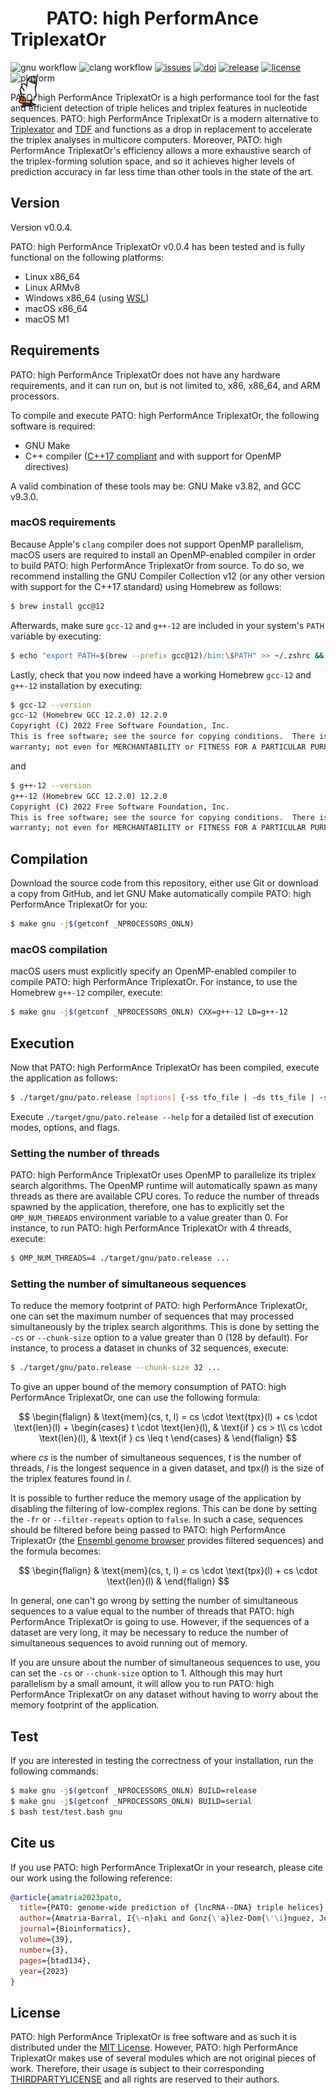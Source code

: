 # <img src=".github/pato.gif"  height="64pt" style="margin-bottom: -28%"> PATO: high PerformAnce TriplexatOr

![gnu workflow](https://img.shields.io/github/actions/workflow/status/UDC-GAC/pato/compile-and-test-gnu.yml?label=gnu)
![clang workflow](https://img.shields.io/github/actions/workflow/status/UDC-GAC/pato/compile-and-test-clang.yml?label=clang)
[![issues](https://img.shields.io/github/issues/UDC-GAC/pato)](https://github.com/UDC-GAC/pato/issues)
[![doi](https://img.shields.io/badge/doi-btad134-blue)](https://doi.org/10.1093/bioinformatics/btad134)
[![release](https://img.shields.io/github/release/UDC-GAC/pato?include_prereleases=&sort=semver&color=blue)](https://github.com/UDC-GAC/pato/releases/)
[![license](https://img.shields.io/badge/license-MIT-blue)](LICENSE)
![platform](https://img.shields.io/badge/platform-linux%20|%20linux--arm%20|%20macos%20|%20macos--m1%20|%20windows%20(wsl)-blue)

PATO: high PerformAnce TriplexatOr is a high performance tool for the fast and efficient detection of triple helices and triplex features in nucleotide sequences. PATO: high PerformAnce TriplexatOr is a modern alternative to [Triplexator](https://github.com/Gurado/triplexator) and [TDF](https://github.com/CostaLab/reg-gen) and functions as a drop in replacement to accelerate the triplex analyses in multicore computers. Moreover, PATO: high PerformAnce TriplexatOr's efficiency allows a more exhaustive search of the triplex-forming solution space, and so it achieves higher levels of prediction accuracy in far less time than other tools in the state of the art.

## Version
Version v0.0.4.

PATO: high PerformAnce TriplexatOr v0.0.4 has been tested and is fully functional on the following platforms:
* Linux x86_64
* Linux ARMv8
* Windows x86_64 (using [WSL](https://learn.microsoft.com/en-us/windows/wsl/install))
* macOS x86_64
* macOS M1

## Requirements
PATO: high PerformAnce TriplexatOr does not have any hardware requirements, and it can run on, but is not limited to, x86, x86_64, and ARM processors.

To compile and execute PATO: high PerformAnce TriplexatOr, the following software is required:
* GNU Make
* C++ compiler ([C++17 compliant](https://en.cppreference.com/w/cpp/compiler_support/17) and with support for OpenMP directives)

A valid combination of these tools may be: GNU Make v3.82, and GCC v9.3.0.

### macOS requirements
Because Apple's `clang` compiler does not support OpenMP parallelism, macOS users are required to install an OpenMP-enabled compiler in order to build PATO: high PerformAnce TriplexatOr from source. To do so, we recommend installing the GNU Compiler Collection v12 (or any other version with support for the C++17 standard) using Homebrew as follows:
```bash
$ brew install gcc@12
```

Afterwards, make sure `gcc-12` and `g++-12` are included in your system's `PATH` variable by executing:
```bash
$ echo "export PATH=$(brew --prefix gcc@12)/bin:\$PATH" >> ~/.zshrc && source ~/.zshrc
```

Lastly, check that you now indeed have a working Homebrew `gcc-12` and `g++-12` installation by executing:
```bash
$ gcc-12 --version
gcc-12 (Homebrew GCC 12.2.0) 12.2.0
Copyright (C) 2022 Free Software Foundation, Inc.
This is free software; see the source for copying conditions.  There is NO
warranty; not even for MERCHANTABILITY or FITNESS FOR A PARTICULAR PURPOSE.
```

and

```bash
$ g++-12 --version
g++-12 (Homebrew GCC 12.2.0) 12.2.0
Copyright (C) 2022 Free Software Foundation, Inc.
This is free software; see the source for copying conditions.  There is NO
warranty; not even for MERCHANTABILITY or FITNESS FOR A PARTICULAR PURPOSE.
```

## Compilation
Download the source code from this repository, either use Git or download a copy from GitHub, and let GNU Make automatically compile PATO: high PerformAnce TriplexatOr for you:
```bash
$ make gnu -j$(getconf _NPROCESSORS_ONLN)
```

### macOS compilation
macOS users must explicitly specify an OpenMP-enabled compiler to compile PATO: high PerformAnce TriplexatOr. For instance, to use the Homebrew `g++-12` compiler, execute:
```bash
$ make gnu -j$(getconf _NPROCESSORS_ONLN) CXX=g++-12 LD=g++-12
```

## Execution
Now that PATO: high PerformAnce TriplexatOr has been compiled, execute the application as follows:
```bash
$ ./target/gnu/pato.release [options] {-ss tfo_file | -ds tts_file | -ss tfo_file -ds tts_file}
```

Execute `./target/gnu/pato.release --help` for a detailed list of execution modes, options, and flags.

### Setting the number of threads
PATO: high PerformAnce TriplexatOr uses OpenMP to parallelize its triplex search algorithms. The OpenMP runtime will automatically spawn as many threads as there are available CPU cores. To reduce the number of threads spawned by the application, therefore, one has to explicitly set the `OMP_NUM_THREADS` environment variable to a value greater than 0. For instance, to run PATO: high PerformAnce TriplexatOr with 4 threads, execute:
```bash
$ OMP_NUM_THREADS=4 ./target/gnu/pato.release ...
```

### Setting the number of simultaneous sequences
To reduce the memory footprint of PATO: high PerformAnce TriplexatOr, one can set the maximum number of sequences that may processed simultaneously by the triplex search algorithms. This is done by setting the `-cs` or `--chunk-size` option to a value greater than 0 (128 by default). For instance, to process a dataset in chunks of 32 sequences, execute:
```bash
$ ./target/gnu/pato.release --chunk-size 32 ...
```

To give an upper bound of the memory consumption of PATO: high PerformAnce TriplexatOr, one can use the following formula:

$$
\begin{flalign}
& \text{mem}(cs, t, l) = cs \cdot \text{tpx}(l) + cs \cdot \text{len}(l) + \begin{cases}
t \cdot \text{len}(l), & \text{if } cs > t\\
cs \cdot \text{len}(l), & \text{if } cs \leq t
\end{cases} &
\end{flalign}
$$

where $cs$ is the number of simultaneous sequences, $t$ is the number of threads, $l$ is the longest sequence in a given dataset, and $\text{tpx}(l)$ is the size of the triplex features found in $l$.

It is possible to further reduce the memory usage of the application by disabling the filtering of low-complex regions. This can be done by setting the `-fr` or `--filter-repeats` option to `false`. In such a case, sequences should be filtered before being passed to PATO: high PerformAnce TriplexatOr (the [Ensembl genome browser](https://www.ensembl.org) provides filtered sequences) and the formula becomes:

$$
\begin{flalign}
& \text{mem}(cs, t, l) = cs \cdot \text{tpx}(l) + cs \cdot \text{len}(l) &
\end{flalign}
$$

In general, one can't go wrong by setting the number of simultaneous sequences to a value equal to the number of threads that PATO: high PerformAnce TriplexatOr is going to use. However, if the sequences of a dataset are very long, it may be necessary to reduce the number of simultaneous sequences to avoid running out of memory.

If you are unsure about the number of simultaneous sequences to use, you can set the `-cs` or `--chunk-size` option to 1. Although this may hurt parallelism by a small amount, it will allow you to run PATO: high PerformAnce TriplexatOr on any dataset without having to worry about the memory footprint of the application.

## Test
If you are interested in testing the correctness of your installation, run the following commands:
```bash
$ make gnu -j$(getconf _NPROCESSORS_ONLN) BUILD=release
$ make gnu -j$(getconf _NPROCESSORS_ONLN) BUILD=serial
$ bash test/test.bash gnu
```

## Cite us
If you use PATO: high PerformAnce TriplexatOr in your research, please cite our work using the following reference:
```bibtex
@article{amatria2023pato,
  title={PATO: genome-wide prediction of {lncRNA--DNA} triple helices},
  author={Amatria-Barral, I{\~n}aki and Gonz{\'a}lez-Dom{\'\i}nguez, Jorge and Touri{\~n}o, Juan},
  journal={Bioinformatics},
  volume={39},
  number={3},
  pages={btad134},
  year={2023}
}
```

## License
PATO: high PerformAnce TriplexatOr is free software and as such it is distributed under the [MIT License](LICENSE). However, PATO: high PerformAnce TriplexatOr makes use of several modules which are not original pieces of work. Therefore, their usage is subject to their corresponding [THIRDPARTYLICENSE](THIRDPARTYLICENSES) and all rights are reserved to their authors.
